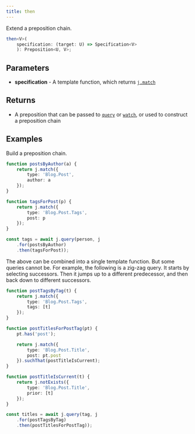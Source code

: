 ```yaml
---
title: then
---
```


Extend a preposition chain.

```typescript
then<V>(
    specification: (target: U) => Specification<V>
    ): Preposition<U, V>;
```

## Parameters

* **specification** - A template function, which returns [`j.match`](../../jinaga/match/)

## Returns

* A preposition that can be passed to [`query`](../../jinaga/query/) or [`watch`](../../jinaga/watch/), or used to construct a preposition chain

## Examples

Build a preposition chain.

```typescript
function postsByAuthor(a) {
    return j.match({
        type: 'Blog.Post',
        author: a
    });
}

function tagsForPost(p) {
    return j.match({
        type: 'Blog.Post.Tags',
        post: p
    });
}

const tags = await j.query(person, j
    .for(postsByAuthor)
    .then(tagsForPost));
```

The above can be combined into a single template function.
But some queries cannot be.
For example, the following is a zig-zag query.
It starts by selecting successors.
Then it jumps up to a different predecessor, and then back down to different successors.

```typescript
function postTagsByTag(t) {
    return j.match({
        type: 'Blog.Post.Tags',
        tags: [t]
    });
}

function postTitlesForPostTag(pt) {
    pt.has('post');

    return j.match({
        type: 'Blog.Post.Title',
        post: pt.post
    }).suchThat(postTitleIsCurrent);
}

function postTitleIsCurrent(t) {
    return j.notExists({
        type: 'Blog.Post.Title',
        prior: [t]
    });
}

const titles = await j.query(tag, j
    .for(postTagsByTag)
    .then(postTitlesForPostTag));
```